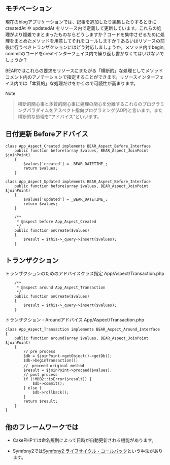 ## モチベーション ##

現在のblogアプリケーションでは、記事を追加したり編集したりするときに createdAt や updatedAt をリソース内で定義して更新しています。これらの処理がより複雑でまとまったものならどうしますか？コードを集中させるために処理をまとめたメソッドを用意してそれをコールしますか？あるいはリソースの前後に行うべきトランザクションにはどう対応しましょうか。メソッド内でbegin, commitのコードをcreatインターフェイス内で繰り返し書かなくてはいけないでしょうか？

BEARではこれらの要求をリソースにまたがる「横断的」な処理としてメソッドコメント内のアノテーションで指定することができます。リソースインターフェイス内では「本質的」な処理だけをかくので可読性が高まります。

Note:
> 横断的関心事と本質的関心事に処理の関心を分離するこれらのプログラミングパラダイムをアスペクト指向プログラミング(AOP)と言います。また横断的な処理を"アドバイス"といいます。

## 日付更新 Beforeアドバイス ##
```
class App_Aspect_Created implements BEAR_Aspect_Before_Interface
    public function before(array $values, BEAR_Aspect_JoinPoint $joinPoint)
    {
        $values['created'] = _BEAR_DATETIME_;
        return $values;
    }
```

```
class App_Aspect_Updated implements BEAR_Aspect_Before_Interface
    public function before(array $values, BEAR_Aspect_JoinPoint $joinPoint)
    {
        $values['updated'] = _BEAR_DATETIME_;
        return $values;
    }
```

```
    /**
     * @aspect before App_Aspect_Created
     */
    public function onCreate($values)
    {
        $result = $this->_query->insert($values);
    }
```

## トランザクション ##

トランザクションのためのアドバイスクラス指定
App/Aspect/Transaction.php
```
    /**
     * @aspect around App_Aspect_Transaction
     */
    public function onCreate($values)
    {
        $result = $this->_query->insert($values);
    }
```

トランザクション・Aroundアドバイス
App/Aspect/Transaction.php
```
class App_Aspect_Transaction implements BEAR_Aspect_Around_Interface
{
    public function around(array $values, BEAR_Aspect_JoinPoint $joinPoint)
    {
        // pre process
        $db = $joinPoint->getObject()->getDb();
        $db->beginTransaction();
        //　proceed original method
        $result = $joinPoint->proceed($values);
        // post process
        if (!MDB2::isError($result)) {
            $db->commit();
        } else {
            $db->rollback();
        }
        return $result;
    }
}
```
## 他のフレームワークでは ##

  * CakePHPでは命名規則によって日時が自動更新される機能があります。

  * Symfony2では[Symfony2 ライフサイクル・コールバック](http://docs.symfony.gr.jp/sf2-blog-tutorial/customize/04-doctrine-timestampable.html)という手法があります。